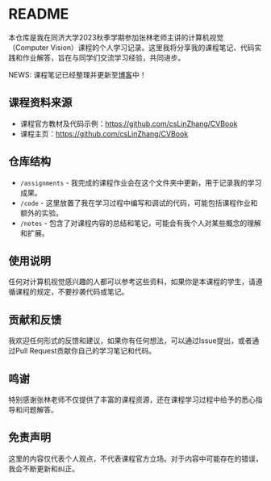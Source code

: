 #  README

本仓库是我在同济大学2023秋季学期参加张林老师主讲的计算机视觉（Computer Vision）课程的个人学习记录。这里我将分享我的课程笔记、代码实践和作业解答，旨在与同学们交流学习经验，共同进步。

NEWS: 课程笔记已经整理并更新至[博客](https://wwd.zeabur.app/article/notes:computer-vision)中！

## 课程资料来源

- 课程官方教材及代码示例：https://github.com/csLinZhang/CVBook
- 课程主页：https://github.com/csLinZhang/CVBook

## 仓库结构

- `/assignments` - 我完成的课程作业会在这个文件夹中更新，用于记录我的学习成果。
- `/code` - 这里放置了我在学习过程中编写和调试的代码，可能包括课程作业和额外的实验。
- `/notes` - 包含了对课程内容的总结和笔记，可能会有我个人对某些概念的理解和扩展。

## 使用说明

任何对计算机视觉感兴趣的人都可以参考这些资料，如果你是本课程的学生，请遵循课程的规定，不要抄袭代码或笔记。

## 贡献和反馈

我欢迎任何形式的反馈和建议，如果你有任何想法，可以通过Issue提出，或者通过Pull Request贡献你自己的学习笔记和代码。

## 鸣谢

特别感谢张林老师不仅提供了丰富的课程资源，还在课程学习过程中给予的悉心指导和问题解答。

## 免责声明

这里的内容仅代表个人观点，不代表课程官方立场。对于内容中可能存在的错误，我会不断更新和纠正。
